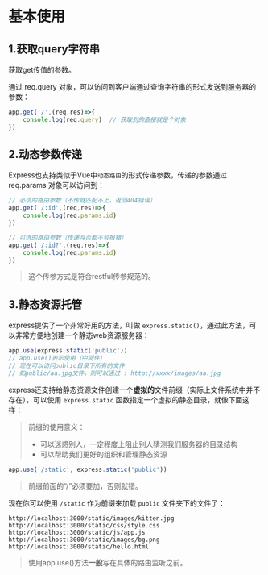 # 基本使用

## 1.获取query字符串

获取get传值的参数。

通过 req.query 对象，可以访问到客户端通过查询字符串的形式发送到服务器的参数：

~~~javascript
app.get('/',(req,res)=>{
	console.log(req.query)	// 获取到的直接就是个对象
})
~~~

## 2.动态参数传递

Express也支持类似于Vue中`动态路由`的形式传递参数，传递的参数通过 req.params 对象可以访问到：

~~~javascript
// 必须的路由参数（不传就匹配不上，返回404错误）
app.get('/:id',(req,res)=>{
	console.log(req.params.id)
})

// 可选的路由参数（传递与否都不会报错）
app.get('/:id?',(req,res)=>{
	console.log(req.params.id)
})
~~~

> 这个传参方式是符合restful传参规范的。

## 3.静态资源托管

express提供了一个非常好用的方法，叫做 `express.static()`，通过此方法，可以非常方便地创建一个静态web资源服务器：

~~~javascript
app.use(express.static('public'))
// app.use()表示使用（中间件）
// 现在可以访问public目录下所有的文件 
// 如public/aa.jpg文件，则可以通过 : http://xxxx/images/aa.jpg
~~~

express还支持给静态资源文件创建一个**虚拟的**文件前缀（实际上文件系统中并不存在），可以使用 `express.static` 函数指定一个虚拟的静态目录，就像下面这样：

> 前缀的使用意义：
>
> - 可以迷惑别人，一定程度上阻止别人猜测我们服务器的目录结构
> - 可以帮助我们更好的组织和管理静态资源

~~~javascript
app.use('/static', express.static('public'))
~~~

> 前缀前面的“/”必须要加，否则就错。

现在你可以使用 `/static` 作为前缀来加载 `public` 文件夹下的文件了：

```
http://localhost:3000/static/images/kitten.jpg
http://localhost:3000/static/css/style.css
http://localhost:3000/static/js/app.js
http://localhost:3000/static/images/bg.png
http://localhost:3000/static/hello.html
```

> 使用app.use()方法**一般**写在具体的路由监听之前。

